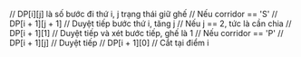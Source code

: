 // DP[i][j] là số bước đi thứ i, j trạng thái giữ ghế
// Nếu corridor == 'S'
// DP[i + 1][j + 1] // Duyệt tiếp bước thứ i, tăng j
// Nếu j == 2, tức là cần chia
// DP[i + 1][1] // Duyệt tiếp và xét bước tiếp, ghế là 1
// Nếu corridor == 'P'
// DP[i + 1][j] // Duyệt tiếp
// DP[i + 1][0] // Cắt tại điểm i